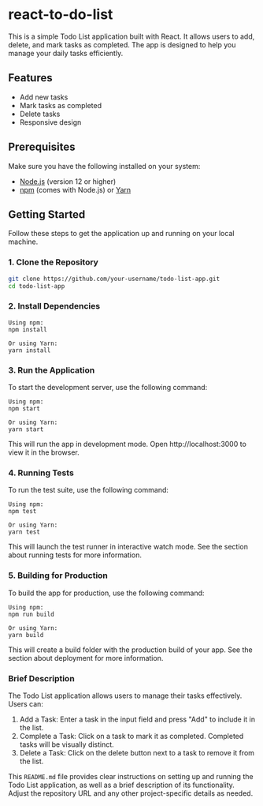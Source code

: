 # react-to-do-list

This is a simple Todo List application built with React. It allows users to add, delete, and mark tasks as completed. The app is designed to help you manage your daily tasks efficiently.

## Features

- Add new tasks
- Mark tasks as completed
- Delete tasks
- Responsive design

## Prerequisites

Make sure you have the following installed on your system:

- [Node.js](https://nodejs.org/) (version 12 or higher)
- [npm](https://www.npmjs.com/) (comes with Node.js) or [Yarn](https://yarnpkg.com/)

## Getting Started

Follow these steps to get the application up and running on your local machine.

### 1. Clone the Repository

```sh
git clone https://github.com/your-username/todo-list-app.git
cd todo-list-app
```

### 2. Install Dependencies
```
Using npm:
npm install

Or using Yarn:
yarn install
```

### 3. Run the Application
To start the development server, use the following command:
```
Using npm:
npm start

Or using Yarn:
yarn start
```
This will run the app in development mode. Open http://localhost:3000 to view it in the browser.

### 4. Running Tests
To run the test suite, use the following command:
```
Using npm:
npm test

Or using Yarn:
yarn test
```
This will launch the test runner in interactive watch mode. See the section about running tests for more information.

### 5. Building for Production
To build the app for production, use the following command:
```
Using npm:
npm run build

Or using Yarn:
yarn build
```
This will create a build folder with the production build of your app. See the section about deployment for more information.

### Brief Description
The Todo List application allows users to manage their tasks effectively. Users can:

1. Add a Task: Enter a task in the input field and press "Add" to include it in the list.
2. Complete a Task: Click on a task to mark it as completed. Completed tasks will be visually distinct.
3. Delete a Task: Click on the delete button next to a task to remove it from the list.


This `README.md` file provides clear instructions on setting up and running the Todo List application, as well as a brief description of its functionality. Adjust the repository URL and any other project-specific details as needed.

